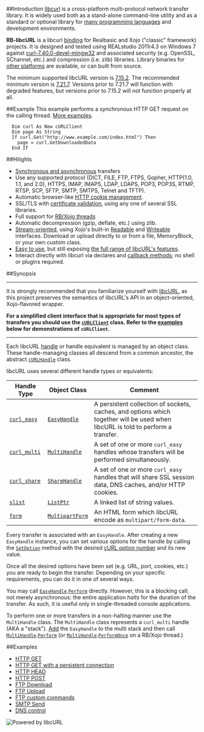 ##Introduction
[libcurl](http://curl.haxx.se/libcurl/c/libcurl.html) is a cross-platform multi-protocol network transfer library. It is widely used both as a stand-alone command-line utility and as a standard or optional library for [many programming languages](http://curl.haxx.se/libcurl/bindings.html) and development environments.

**RB-libcURL** is a libcurl [binding](http://en.wikipedia.org/wiki/Language_binding) for Realbasic and Xojo ("classic" framework) projects. It is designed and tested using REALstudio 2011r4.3 on Windows 7 against [curl-7.40.0-devel-mingw32](http://curl.haxx.se/gknw.net/7.40.0/dist-w32/curl-7.40.0-devel-mingw32.zip) and associated security (e.g. OpenSSL, SChannel, etc.) and compression (i.e. zlib) libraries. Library binaries for [other platforms](http://curl.haxx.se/download.html) are available, or can built from source. 

The minimum supported libcURL version is [7.15.2](https://github.com/charonn0/RB-libcURL/wiki/libcURL.IsAvailable). The recommended minimum version is [7.21.7](http://curl.haxx.se/mail/lib-2011-06/0155.html). Versions prior to 7.21.7 will function with degraded features, but versions prior to 7.15.2 will not function properly at all.

##Example
This example performs a synchronous HTTP GET request on the calling thread. [More examples](https://github.com/charonn0/RB-libcURL/wiki#examples).
```vbnet
  Dim curl As New cURLClient
  Dim page As String
  If curl.Get("http://www.example.com/index.html") Then 
    page = curl.GetDownloadedData
  End If
```
##Hilights
* [Synchronous and asynchronous](https://github.com/charonn0/RB-libcURL/wiki/Synchronous-vs.-Asynchronous-methods) transfers 
* Use any supported protocol (DICT, FILE, FTP, FTPS, Gopher, HTTP(1.0, 1.1, and 2.0), HTTPS, IMAP, IMAPS, LDAP, LDAPS, POP3, POP3S, RTMP, RTSP, SCP, SFTP, SMTP, SMTPS, Telnet and TFTP).
* Automatic browser-like [HTTP cookie management](https://github.com/charonn0/RB-libcURL/wiki/libcURL.CookieEngine).
* SSL/TLS with [certificate validation](https://github.com/charonn0/RB-libcURL/wiki/libcURL.EasyHandle.Secure), using any one of several SSL libraries.
* Full support for [RB/Xojo threads](https://github.com/charonn0/RB-libcURL/wiki/libcURL.MultiHandle.PerformOnce)
* Automatic decompression (gzip, deflate, etc.) using zlib.
* [Stream-oriented](https://github.com/charonn0/RB-libcURL/wiki/cURLManager.Perform), using Xojo's built-in [Readable](http://docs.xojo.com/index.php/Readable) and [Writeable](http://docs.xojo.com/index.php/Writeable) interfaces. Download or upload directly to or from a file, MemoryBlock, or your own custom class.
* [Easy to use](https://github.com/charonn0/RB-libcURL/wiki/cURLClient), but still exposing [the full range of libcURL's features](https://github.com/charonn0/RB-libcURL/wiki/libcURL.EasyHandle).
* Interact directly with libcurl via declares and [callback methods](https://en.wikipedia.org/wiki/Callback_%28computer_programming%29); no shell or plugins required.

##Synopsis

***
It is strongly recommended that you familiarize yourself with [libcURL](http://curl.haxx.se/libcurl/c/libcurl-tutorial.html), as this project preserves the semantics of libcURL's API in an object-oriented, Xojo-flavored wrapper. 

**For a simplified client interface that is appropriate for most types of transfers you should use the [`cURLClient`](https://github.com/charonn0/RB-libcURL/wiki/cURLClient) class. Refer to the [examples](https://github.com/charonn0/RB-libcURL/wiki/Home#examples) below for demonstrations of `cURLClient`.**

***

Each libcURL [handle](https://en.wikipedia.org/wiki/Handle_%28computing%29) or handle equivalent is managed by an object class. These handle-managing classes all descend from a common ancestor, the abstract [`cURLHandle`](https://github.com/charonn0/RB-libcURL/wiki/libcURL.cURLHandle) class. 

libcURL uses several different handle types or equivalents:

|Handle Type|Object Class|Comment|
|-----------|------------|-------|
|[`curl_easy`](http://curl.haxx.se/libcurl/c/libcurl-easy.html)|[`EasyHandle`](https://github.com/charonn0/RB-libcURL/wiki/libcURL.EasyHandle)|A persistent collection of sockets, caches, and options which together will be used when libcURL is told to perform a transfer.| 
|[`curl_multi`](http://curl.haxx.se/libcurl/c/libcurl-multi.html)|[`MultiHandle`](https://github.com/charonn0/RB-libcURL/wiki/libcURL.MultiHandle)|A set of one or more `curl_easy` handles whose transfers will be performed simultaneously.|
|[`curl_share`](http://curl.haxx.se/libcurl/c/libcurl-share.html)|[`ShareHandle`](https://github.com/charonn0/RB-libcURL/wiki/libcURL.ShareHandle)|A set of one or more `curl_easy` handles that will share SSL session data, DNS caches, and/or HTTP cookies.|
|[`slist`](http://curl.haxx.se/libcurl/c/curl_slist_append.html)|[`ListPtr`](https://github.com/charonn0/RB-libcURL/wiki/libcURL.ListPtr)|A linked list of string values.|
|[`form`](http://curl.haxx.se/libcurl/c/curl_formadd.html)|[`MultipartForm`](https://github.com/charonn0/RB-libcURL/wiki/libcURL.MultipartForm)|An HTML form which libcURL encode as `multipart/form-data`.|

Every transfer is associated with an `EasyHandle`. After creating a new `EasyHandle` instance, you can set various options for the handle by calling the [`SetOption`](https://github.com/charonn0/RB-libcURL/wiki/libcURL.EasyHandle.SetOption) method with the desired [cURL option number](http://curl.haxx.se/libcurl/c/curl_easy_setopt.html) and its new value. 

Once all the desired options have been set (e.g. URL, port, cookies, etc.) you are ready to begin the transfer. Depending on your specific requirements, you can do it in one of several ways. 

You may call [`EasyHandle`](https://github.com/charonn0/RB-libcURL/wiki/libcURL.EasyHandle).[`Perform`](https://github.com/charonn0/RB-libcURL/wiki/libcURL.EasyHandle.Perform) directly. However, this is a blocking call; not merely asynchronous: the entire application _halts_ for the duration of the transfer. As such, it is useful only in single-threaded console applications.

To perform one or more transfers in a non-halting manner use the `MultiHandle` class. The `MultiHandle` class represents a `curl_multi` handle (AKA a "stack"). [Add](https://github.com/charonn0/RB-libcURL/wiki/libcURL.MultiHandle.AddItem) the `EasyHandle` to the multi stack and then call [`MultiHandle`](https://github.com/charonn0/RB-libcURL/wiki/libcURL.MultiHandle).[`Perform`](https://github.com/charonn0/RB-libcURL/wiki/libcURL.MultiHandle.Perform) (or [`MultiHandle`](https://github.com/charonn0/RB-libcURL/wiki/libcURL.MultiHandle).[`PerformOnce`](https://github.com/charonn0/RB-libcURL/wiki/libcURL.MultiHandle.PerformOnce) on a RB/Xojo thread.)

##Examples
* [HTTP GET](https://github.com/charonn0/RB-libcURL/wiki/HTTP-GET-Example)
* [HTTP GET with a persistent connection](https://github.com/charonn0/RB-libcURL/wiki/HTTP-persistent-connection-example)
* [HTTP HEAD](https://github.com/charonn0/RB-libcURL/wiki/HTTP-HEAD-Example)
* [HTTP POST](https://github.com/charonn0/RB-libcURL/wiki/HTTP-POST-Example)
* [FTP Download](https://github.com/charonn0/RB-libcURL/wiki/FTP-RETR-Example)
* [FTP Upload](https://github.com/charonn0/RB-libcURL/wiki/FTP-STOR-Example)
* [FTP custom commands](https://github.com/charonn0/RB-libcURL/wiki/FTP-custom-commands)
* [SMTP Send](https://github.com/charonn0/RB-libcURL/wiki/SMTP-Example)
* [DNS control](https://github.com/charonn0/RB-libcURL/wiki/DNS-Example)

![Powered by libcURL](https://raw.githubusercontent.com/wiki/charonn0/RB-libcURL/powered_by_curl7.gif)
